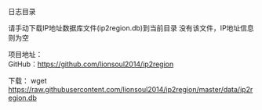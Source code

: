 日志目录

请手动下载IP地址数据库文件(ip2region.db)到当前目录
没有该文件，IP地址信息则为空

项目地址：  
GitHub：https://github.com/lionsoul2014/ip2region

下载：
wget https://raw.githubusercontent.com/lionsoul2014/ip2region/master/data/ip2region.db